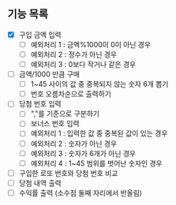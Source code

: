 ## 기능 목록
- [x] 구입 금액 입력
  - [ ] 예외처리 1 : 금액%1000이 0이 아닌 경우
  - [ ] 예외처리 2 : 정수가 아닌 경우
  - [ ] 예외처리 3 : 0보다 작거나 같은 경우
- [ ] 금액/1000 만큼 구매
  - [ ] 1~45 사이의 값 중 중복되지 않는 숫자 6개 뽑기
  - [ ] 번호 오름차순으로 출력하기
- [ ] 당첨 번호 입력
  - [ ] ","를 기준으로 구분하기
  - [ ] 보너스 번호 입력
  - [ ] 예외처리 1 : 입력한 값 중 중복된 값이 있는 경우
  - [ ] 예외처리 2 : 숫자가 아닌 경우
  - [ ] 예외처리 3 : 숫자가 6개가 아닌 경우
  - [ ] 예외처리 4 : 1~45 범위를 벗어난 숫자인 경우
- [ ] 구입한 로또 번호와 당첨 번호 비교
- [ ] 당첨 내역 출력
- [ ] 수익률 출력 (소수점 둘째 자리에서 반올림)